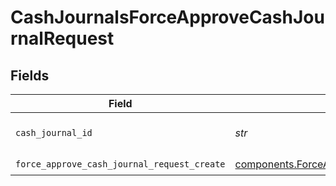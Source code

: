 # CashJournalsForceApproveCashJournalRequest


## Fields

| Field                                                                                                              | Type                                                                                                               | Required                                                                                                           | Description                                                                                                        | Example                                                                                                            |
| ------------------------------------------------------------------------------------------------------------------ | ------------------------------------------------------------------------------------------------------------------ | ------------------------------------------------------------------------------------------------------------------ | ------------------------------------------------------------------------------------------------------------------ | ------------------------------------------------------------------------------------------------------------------ |
| `cash_journal_id`                                                                                                  | *str*                                                                                                              | :heavy_check_mark:                                                                                                 | The cashJournal id.                                                                                                | 20230817000319                                                                                                     |
| `force_approve_cash_journal_request_create`                                                                        | [components.ForceApproveCashJournalRequestCreate](../../models/components/forceapprovecashjournalrequestcreate.md) | :heavy_check_mark:                                                                                                 | N/A                                                                                                                |                                                                                                                    |